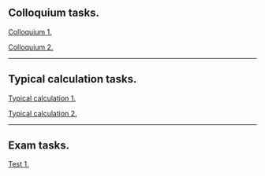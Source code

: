 ## Colloquium tasks.
<a href = "https://github.com/fadyat/ITMO-PUBLIC/blob/master/Discrete-math/I%20semester/Colloquium/Colloquium1.pdf"> Colloquium 1. </a>

<a href = "https://github.com/fadyat/ITMO-PUBLIC/blob/master/Discrete-math/I%20semester/Colloquium/Colloquium2.pdf"> Colloquium 2. </a>

--- 

## Typical calculation tasks.
<a href = "https://github.com/fadyat/ITMO-PUBLIC/blob/master/Discrete-math/I%20semester/Typical%20calculation/homework1.pdf"> Typical calculation 1. </a>

<a href = "https://github.com/fadyat/ITMO-PUBLIC/blob/master/Discrete-math/I%20semester/Typical%20calculation/homework2.pdf"> Typical calculation 2. </a>

---

## Exam tasks.
<a href = "https://github.com/fadyat/ITMO-PUBLIC/blob/master/Discrete-math/I%20semester/test1.pdf"> Test 1. </a>
